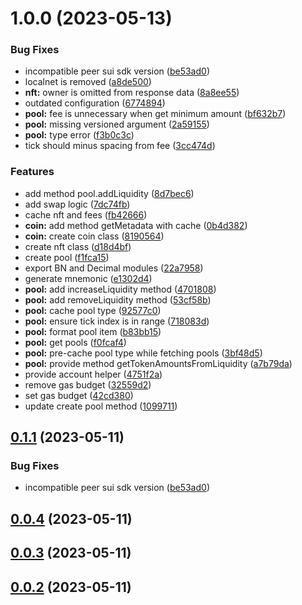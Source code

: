 

# 1.0.0 (2023-05-13)


### Bug Fixes

* incompatible peer sui sdk version ([be53ad0](https://github.com/coccoinomane/turbos-clmm-sdk/commit/be53ad07aa5b5fc83c39aafa8dbef869e930834e))
* localnet is removed ([a8de500](https://github.com/coccoinomane/turbos-clmm-sdk/commit/a8de500132506d5d36a3a8c649ef93b6b590794f))
* **nft:** owner is omitted from response data ([8a8ee55](https://github.com/coccoinomane/turbos-clmm-sdk/commit/8a8ee55da6db46ef766d5b52d0abd045641141be))
* outdated configuration ([6774894](https://github.com/coccoinomane/turbos-clmm-sdk/commit/6774894eb21a4deccc26670252919109e80cc4ed))
* **pool:** fee is unnecessary when get minimum amount ([bf632b7](https://github.com/coccoinomane/turbos-clmm-sdk/commit/bf632b78c7d95ea7fb196ba79bd54849ef7b05f4))
* **pool:** missing versioned argument ([2a59155](https://github.com/coccoinomane/turbos-clmm-sdk/commit/2a591551421533c7c007b26dc29c57df1ec62fd7))
* **pool:** type error ([f3b0c3c](https://github.com/coccoinomane/turbos-clmm-sdk/commit/f3b0c3cdd543cdb094b9c1ac7b1ac94349dfa38d))
* tick should minus spacing from fee ([3cc474d](https://github.com/coccoinomane/turbos-clmm-sdk/commit/3cc474d94a136a5d1786150ae34f2f7842d41ec9))


### Features

* add method pool.addLiquidity ([8d7bec6](https://github.com/coccoinomane/turbos-clmm-sdk/commit/8d7bec655fb1557eaebec420f0e3e7dd0d0c65ae))
* add swap logic ([7dc74fb](https://github.com/coccoinomane/turbos-clmm-sdk/commit/7dc74fbabca35fa1cdbec1a992d869260d063e1d))
* cache nft and fees ([fb42666](https://github.com/coccoinomane/turbos-clmm-sdk/commit/fb42666e0ad9be17f79c8e366a45a1b274842892))
* **coin:** add method getMetadata with cache ([0b4d382](https://github.com/coccoinomane/turbos-clmm-sdk/commit/0b4d38207652cad51fee39bfdc829146d536e51c))
* **coin:** create coin class ([8190564](https://github.com/coccoinomane/turbos-clmm-sdk/commit/8190564834aefba22d64e700af5abb3113045b53))
* create nft class ([d18d4bf](https://github.com/coccoinomane/turbos-clmm-sdk/commit/d18d4bff0f128bfa6dc3fd42208ab444e4c69aa0))
* create pool ([f1fca15](https://github.com/coccoinomane/turbos-clmm-sdk/commit/f1fca15f2db8833d537fa24da5c560b6a8dd2cad))
* export BN and Decimal modules ([22a7958](https://github.com/coccoinomane/turbos-clmm-sdk/commit/22a79582232868983d2fadbd59c8394d1f167097))
* generate mnemonic ([e1302d4](https://github.com/coccoinomane/turbos-clmm-sdk/commit/e1302d4fe982a10a0bbe5e30322a17ff4e20b4da))
* **pool:** add increaseLiquidity method ([4701808](https://github.com/coccoinomane/turbos-clmm-sdk/commit/47018088e241b5f900b6d361f82ebfa9b2aafca8))
* **pool:** add removeLiquidity method ([53cf58b](https://github.com/coccoinomane/turbos-clmm-sdk/commit/53cf58b0823708f47473d0e1e898a22ae3bc37ab))
* **pool:** cache pool type ([92577c0](https://github.com/coccoinomane/turbos-clmm-sdk/commit/92577c0e69701670b0661ec0e29451453f6eefaa))
* **pool:** ensure tick index is in range ([718083d](https://github.com/coccoinomane/turbos-clmm-sdk/commit/718083dcb9f2faf4af584693601c48d5c2c6fc7d))
* **pool:** format pool item ([b83bb15](https://github.com/coccoinomane/turbos-clmm-sdk/commit/b83bb15afb9fbbfcc535e341cd35efa54ef3e7f4))
* **pool:** get pools ([f0fcaf4](https://github.com/coccoinomane/turbos-clmm-sdk/commit/f0fcaf4cbf1ef13b4e7df497551e5896149a9911))
* **pool:** pre-cache pool type while fetching pools ([3bf48d5](https://github.com/coccoinomane/turbos-clmm-sdk/commit/3bf48d58489d2a283e155dfda9c5b200af46aa8c))
* **pool:** provide method getTokenAmountsFromLiquidity ([a7b79da](https://github.com/coccoinomane/turbos-clmm-sdk/commit/a7b79da275e6eccf20f6da54424030c2ec09357e))
* provide account helper ([4751f2a](https://github.com/coccoinomane/turbos-clmm-sdk/commit/4751f2a83451b0c2c70925ad2f206b9f49922abf))
* remove gas budget ([32559d2](https://github.com/coccoinomane/turbos-clmm-sdk/commit/32559d29b710fea22706b24e02b311d142056bba))
* set gas budget ([42cd380](https://github.com/coccoinomane/turbos-clmm-sdk/commit/42cd3808180e78bbabda838c5193f0ceb1a90cda))
* update create pool method ([1099711](https://github.com/coccoinomane/turbos-clmm-sdk/commit/10997116526b2dafc0f3bba69d3de140e88e7754))

## [0.1.1](https://github.com/turbos-finance/turbos-clmm-sdk/compare/0.0.4...0.1.1) (2023-05-11)


### Bug Fixes

* incompatible peer sui sdk version ([be53ad0](https://github.com/turbos-finance/turbos-clmm-sdk/commit/be53ad07aa5b5fc83c39aafa8dbef869e930834e))



## [0.0.4](https://github.com/turbos-finance/turbos-clmm-sdk/compare/0.0.3...0.0.4) (2023-05-11)

## [0.0.3](https://github.com/turbos-finance/turbos-clmm-sdk/compare/0.0.2...0.0.3) (2023-05-11)

## [0.0.2](https://github.com/turbos-finance/turbos-clmm-sdk/compare/0.0.0...0.0.2) (2023-05-11)